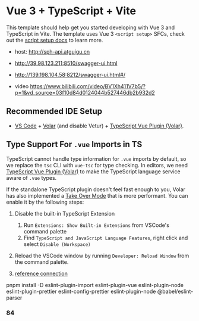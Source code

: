 # Vue 3 + TypeScript + Vite

This template should help get you started developing with Vue 3 and TypeScript in Vite. The template uses Vue 3 `<script setup>` SFCs, check out the [script setup docs](https://v3.vuejs.org/api/sfc-script-setup.html#sfc-script-setup) to learn more.

- host: http://sph-api.atguigu.cn
- http://39.98.123.211:8510/swagger-ui.html
- http://139.198.104.58:8212/swagger-ui.html#/

- video https://www.bilibili.com/video/BV1Xh411V7b5/?p=1&vd_source=03f10d84d0124044b527446db2b932d2

## Recommended IDE Setup

- [VS Code](https://code.visualstudio.com/) + [Volar](https://marketplace.visualstudio.com/items?itemName=Vue.volar) (and disable Vetur) + [TypeScript Vue Plugin (Volar)](https://marketplace.visualstudio.com/items?itemName=Vue.vscode-typescript-vue-plugin).

## Type Support For `.vue` Imports in TS

TypeScript cannot handle type information for `.vue` imports by default, so we replace the `tsc` CLI with `vue-tsc` for type checking. In editors, we need [TypeScript Vue Plugin (Volar)](https://marketplace.visualstudio.com/items?itemName=Vue.vscode-typescript-vue-plugin) to make the TypeScript language service aware of `.vue` types.

If the standalone TypeScript plugin doesn't feel fast enough to you, Volar has also implemented a [Take Over Mode](https://github.com/johnsoncodehk/volar/discussions/471#discussioncomment-1361669) that is more performant. You can enable it by the following steps:

1. Disable the built-in TypeScript Extension
   1. Run `Extensions: Show Built-in Extensions` from VSCode's command palette
   2. Find `TypeScript and JavaScript Language Features`, right click and select `Disable (Workspace)`
2. Reload the VSCode window by running `Developer: Reload Window` from the command palette.

3. [reference connection](https://www.bilibili.com/video/BV1Xh411V7b5/?spm_id_from=333.337.search-card.all.click)

pnpm install -D eslint-plugin-import eslint-plugin-vue eslint-plugin-node
eslint-plugin-prettier eslint-config-prettier eslint-plugin-node @babel/eslint-parser

### 84